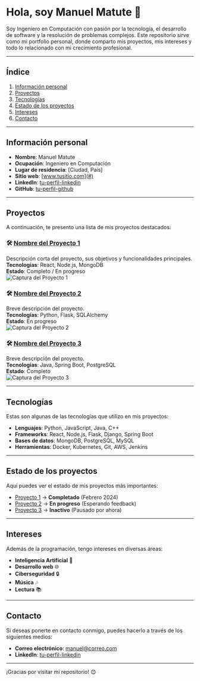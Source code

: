 # Hola, soy Manuel Matute 👋

Soy Ingeniero en Computación con pasión por la tecnología, el desarrollo de software y la resolución de problemas complejos. Este repositorio sirve como mi portfolio personal, donde comparto mis proyectos, mis intereses y todo lo relacionado con mi crecimiento profesional.

---

## Índice

1. [Información personal](#información-personal)
2. [Proyectos](#proyectos)
3. [Tecnologías](#tecnologías)
4. [Estado de los proyectos](#estado-de-los-proyectos)
5. [Intereses](#intereses)
6. [Contacto](#contacto)

---

## Información personal

- **Nombre**: Manuel Matute
- **Ocupación**: Ingeniero en Computación
- **Lugar de residencia**: [Ciudad, País]
- **Sitio web**: [www.tusitio.com](#)
- **LinkedIn**: [tu-perfil-linkedin](#)
- **GitHub**: [tu-perfil-github](#)

---

## Proyectos

A continuación, te presento una lista de mis proyectos destacados:

### 🛠️ [Nombre del Proyecto 1](#)  
Descripción corta del proyecto, sus objetivos y funcionalidades principales.  
**Tecnologías**: React, Node.js, MongoDB  
**Estado**: Completo / En progreso  
![Captura del Proyecto 1](#)  

### 🛠️ [Nombre del Proyecto 2](#)  
Breve descripción del proyecto.  
**Tecnologías**: Python, Flask, SQLAlchemy  
**Estado**: En progreso  
![Captura del Proyecto 2](#)

### 🛠️ [Nombre del Proyecto 3](#)  
Breve descripción del proyecto.  
**Tecnologías**: Java, Spring Boot, PostgreSQL  
**Estado**: Completo  
![Captura del Proyecto 3](#)

---

## Tecnologías

Estas son algunas de las tecnologías que utilizo en mis proyectos:

- **Lenguajes**: Python, JavaScript, Java, C++
- **Frameworks**: React, Node.js, Flask, Django, Spring Boot
- **Bases de datos**: MongoDB, PostgreSQL, MySQL
- **Herramientas**: Docker, Kubernetes, Git, AWS, Jenkins

---

## Estado de los proyectos

Aquí puedes ver el estado de mis proyectos más importantes:

- [Proyecto 1](#) → **Completado** (Febrero 2024)
- [Proyecto 2](#) → **En progreso** (Esperando feedback)
- [Proyecto 3](#) → **Inactivo** (Pausado por ahora)

---

## Intereses

Además de la programación, tengo intereses en diversas áreas:

- **Inteligencia Artificial** 🤖
- **Desarrollo web** 🌐
- **Ciberseguridad** 🔒
- **Música** 🎶
- **Lectura** 📚
  
---

## Contacto

Si deseas ponerte en contacto conmigo, puedes hacerlo a través de los siguientes medios:

- **Correo electrónico**: [manuel@correo.com](mailto:manuel@correo.com)
- **LinkedIn**: [tu-perfil-linkedin](#)

---

¡Gracias por visitar mi repositorio! 😊
